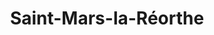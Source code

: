 ---
title: Saint-Mars-la-Réorthe
url: /saint-mars-la-reorthe/
latitude: 46.862
longitude: -0.924
---